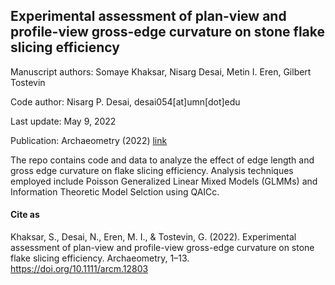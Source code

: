 ## Experimental assessment of plan-view and profile-view gross-edge curvature on stone flake slicing efficiency

Manuscript authors: Somaye Khaksar, Nisarg Desai, Metin I. Eren, Gilbert Tostevin

Code author: Nisarg P. Desai, desai054[at]umn[dot]edu

Last update: May 9, 2022

Publication: Archaeometry (2022) [link](https://doi.org/10.1111/arcm.12803)

The repo contains code and data to analyze the effect of edge length and gross edge curvature on flake slicing efficiency. Analysis techniques employed include Poisson Generalized Linear Mixed Models (GLMMs) and Information Theoretic Model Selction using QAICc. 

#### Cite as
Khaksar, S., Desai, N., Eren, M. I., & Tostevin, G. (2022). Experimental assessment of plan-view and profile-view gross-edge curvature on stone flake slicing efficiency. Archaeometry, 1–13. https://doi.org/10.1111/arcm.12803
